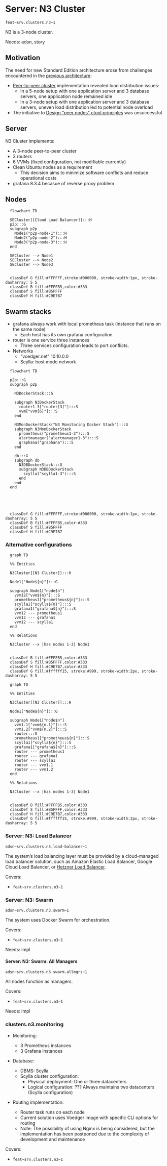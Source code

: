 # Server: N3 Cluster

`feat~srv.clusters.n3~1`

N3 is a 3-node cluster.

Needs: adsn, story

## Motivation

The need for new Standard Edition architecture arose from challenges encountered in the [previous architecture](c2.n5.md):

- [Peer-to-peer cluster](https://github.com/voedger/voedger/issues/1891) implementation revealed load distribution issues:
  - In a 5-node setup with one application server and 3 database servers, one application node remained idle
  - In a 3-node setup with one application server and 3 database servers, uneven load distribution led to potential node overload
- The initiative to [Design "peer nodes" ctool principles](https://github.com/voedger/voedger/issues/2550) was unsuccessful

## Server

N3 Cluster implements:

- A 3-node peer-to-peer cluster
- 3 routers
- 6 VVMs (fixed configuration, not modifiable currently)
- Clean Ubuntu nodes as a requirement
  - This decision aims to minimize software conflicts and reduce operational costs
- grafana 8.3.4 becasue of reverse proxy problem

## Nodes

```mermaid
  flowchart TD

  SECluster[[Cloud Load Balancer]]:::H
  p2p:::G
  subgraph p2p
    Node1("p2p-node-1"):::H
    Node2("p2p-node-2"):::H
    Node3("p2p-node-3"):::H
  end

  SECluster --> Node1
  SECluster --> Node2
  SECluster --> Node3


  classDef G fill:#FFFFFF,stroke:#000000, stroke-width:1px, stroke-dasharray: 5 5
  classDef B fill:#FFFFB5,color:#333
  classDef S fill:#B5FFFF
  classDef H fill:#C9E7B7
```  

## Swarm stacks

- grafana always work with local prometheus task (instance that runs on the same node)
  - Each host has its own grafana configuration
- router is one service three instances
  - Three services configuration leads to port conflicts.
- Networks
  - "voedger.net" 10.10.0.0
  - Scylla: host mode network

```mermaid
  flowchart TD

  p2p:::G
  subgraph p2p

    N3DockerStack:::G
    
    subgraph N3DockerStack
      router1-3["router[3]"]:::S
      vvm["vvm[6]"]:::S
    end

    N3MonDockerStack("N3 Monitoring Docker Stack"):::G
    subgraph N3MonDockerStack
      prometheus("prometheus1-3"):::S
      alertmanager("alertmanager1-3"):::S
      graphana("graphana"):::S
    end

    db:::G
    subgraph db
      N3DBDockerStack:::G
      subgraph N3DBDockerStack
        scylla("scylla1-3"):::S
      end
    end    
  end





  classDef G fill:#FFFFFF,stroke:#000000, stroke-width:1px, stroke-dasharray: 5 5
  classDef B fill:#FFFFB5,color:#333
  classDef S fill:#B5FFFF
  classDef H fill:#C9E7B7
```

### Alternative configurations

```mermaid
  graph TD

  %% Entities

  N3Cluster[[N3 Cluster]]:::H

  Node1["Node${n}"]:::G

  subgraph Node1["node$n"]
    vvm12["vvm${n}"]:::S
    prometheus1["prometheus${n}"]:::S
    scylla1["scylla${n}"]:::S
    grafana1["grafana${n}"]:::S
    vvm12 --- prometheus1
    vvm12 --- grafana1
    vvm12 --- scylla1
  end

  %% Relations

  N3Cluster --x |has nodes 1-3| Node1


  classDef B fill:#FFFFB5,color:#333
  classDef S fill:#B5FFFF,color:#333
  classDef H fill:#C9E7B7,color:#333
  classDef G fill:#ffffff15, stroke:#999, stroke-width:2px, stroke-dasharray: 5 5
```  

```mermaid
  graph TD

  %% Entities

  N3Cluster[[N3 Cluster]]:::H

  Node1["Node${n}"]:::G

  subgraph Node1["node$n"]
    vvm1.1["vvm${n.1}"]:::S
    vvm1.2["vvm${n.2}"]:::S
    router:::S
    prometheus1["prometheus${n}"]:::S
    scylla1["scylla${n}"]:::S
    grafana1["grafana${n}"]:::S
    router --- prometheus1
    router --- grafana1
    router --- scylla1
    router --- vvm1.1
    router --- vvm1.2
  end

  %% Relations

  N3Cluster --x |has nodes 1-3| Node1


  classDef B fill:#FFFFB5,color:#333
  classDef S fill:#B5FFFF,color:#333
  classDef H fill:#C9E7B7,color:#333
  classDef G fill:#ffffff15, stroke:#999, stroke-width:2px, stroke-dasharray: 5 5
```  

### Server: N3: Load Balancer

`adsn~srv.clusters.n3.load-balancer~1`

The system’s load balancing layer must be provided by a cloud-managed load balancer solution, such as Amazon Elastic Load Balancer, Google Cloud Load Balancer, or [Hetzner Load Balancer](https://www.hetzner.com/cloud/load-balancer).

Covers:

- `feat~srv.clusters.n3~1`

### Server: N3: Swarm

`adsn~srv.clusters.n3.swarm~1`

The system uses Docker Swarm for orchestration.

Covers:

- `feat~srv.clusters.n3~1`

Needs: impl

#### Server: N3: Swarm: All Managers

`adsn~srv.clusters.n3.swarm.allmgrs~1`

All nodes function as managers.

Covers:

- `feat~srv.clusters.n3~1`

Needs: impl  

### clusters.n3.monitoring

- Monitoring:
  - 3 Prometheus instances
  - 3 Grafana instances

- Database:
  - DBMS: Scylla
  - Scylla cluster configuration:
    - Physical deployment: One or three datacenters
    - Logical configuration: ??? Always maintains two datacenters (Scylla configuration)

- Routing implementation:
  - Router task runs on each node
  - Current solution uses Voedger image with specific CLI options for routing
  - Note: The possibility of using Nginx is being considered, but the implementation has been postponed due to the complexity of development and maintenance

Covers:

- `feat~srv.clusters.n3~1`
